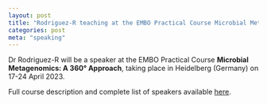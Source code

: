 ```yaml
---
layout: post
title: "Rodriguez-R teaching at the EMBO Practical Course Microbial Metagenomics: A 360° Approach"
categories: post
meta: "speaking"
---
```


Dr Rodriguez-R will be a speaker at the EMBO Practical Course
**Microbial Metagenomics: A 360° Approach**, taking place in Heidelberg (Germany)
on 17-24 April 2023.

Full course description and complete list of speakers available
[here](https://www.embl.org/about/info/course-and-conference-office/events/met23-01/).

